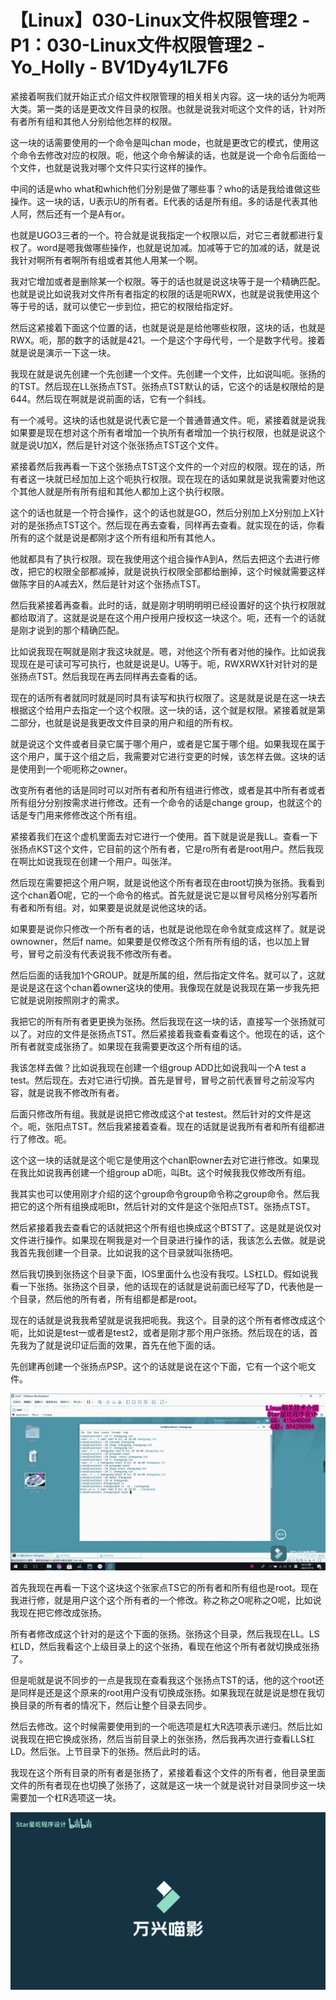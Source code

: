 # 【Linux】030-Linux文件权限管理2 - P1：030-Linux文件权限管理2 - Yo_Holly - BV1Dy4y1L7F6

紧接着啊我们就开始正式介绍文件权限管理的相关相关内容。这一块的话分为呃两大类。第一类的话是更改文件目录的权限。也就是说我对呃这个文件的话，针对所有者所有组和其他人分别给他怎样的权限。

这一块的话需要使用的一个命令是叫chan mode，也就是更改它的模式，使用这个命令去修改对应的权限。呃，他这个命令解读的话，也就是说一个命令后面给一个文件，也就是说我对哪个文件只实行这样的操作。

中间的话是who what和which他们分别是做了哪些事？who的话是我给谁做这些操作。这一块的话，U表示U的所有者。E代表的话是所有组。多的话是代表其他人阿，然后还有一个是A有or。

也就是UGO3三者的一个。符合就是说我指定一个权限以后，对它三者就都进行复权了。word是嗯我做哪些操作，也就是说加减。加减等于它的加减的话，就是说我针对啊所有者啊所有组或者其他人用某一个啊。

我对它增加或者是删除某一个权限。等于的话也就是说这块等于是一个精确匹配。也就是说比如说我对文件所有者指定的权限的话是呃RWX，也就是说我使用这个等于号的话，就可以使它一步到位，把它的权限给指定好。

然后这紧接着下面这个位置的话，也就是说是是给他哪些权限，这块的话，也就是RWX。呃，那的数字的话就是421。一个是这个字母代号，一个是数字代号。接着就是说是演示一下这一块。

我现在就是说先创建一个先创建一个文件。先创建一个文件，比如说叫呃。张扬的的TST。然后现在LL张扬点TST。张扬点TST默认的话，它这个的话是权限给的是644。然后现在啊就是说前面的话，它有一个斜线。

有一个减号。这块的话也就是说代表它是一个普通普通文件。呃，紧接着就是说我如果要是现在想对这个所有者增加一个执所有者增加一个执行权限，也就是说这个就是说U加X，然后是针对这个张张扬点TST这个文件。

紧接着然后我再看一下这个张扬点TST这个文件的一个对应的权限。现在的话，所有者这一块就已经加加上这个呃执行权限。现在现在的话如果就是说我需要对他这个其他人就是所有所有组和其他人都加上这个执行权限。

这个的话也就是一个符合操作，这个的话也就是GO，然后分别加上X分别加上X针对的是张扬点TST这个。然后现在再去查看，同样再去查看。就实现在的话，你看所有的这个就是说是都刚才这个所有组和所有其他人。

他就都具有了执行权限。现在我使用这个组合操作A到A，然后去把这个去进行修改，把它的权限全部都减掉，就是说执行权限全部都给删掉，这个时候就需要这样做陈字目的A减去X，然后是针对这个张扬点TST。

然后我紧接着再查看。此时的话，就是刚才明明明明已经设置好的这个执行权限就都给取消了。这就是说是在这个用户授用户授权这一块这个。呃，还有一个的话就是刚才说到的那个精确匹配。

比如说我现在啊就是刚才我这块就是。嗯，对他这个所有者对他的操作。比如说我现现在是可读可写可执行，也就是说是U。U等于。呃，RWXRWX针对针对的是张扬点TST。然后我现在再去同样再去查看的话。

现在的话所有者就同时就是同时具有读写和执行权限了。这是就是说是在这一块去根据这个给用户去指定一个这个权限。这一块的话，这个就是权限。紧接着就是第二部分，也就是说是我更改文件目录的用户和组的所有权。

就是说这个文件或者目录它属于哪个用户，或者是它属于哪个组。如果我现在属于这个用户，属于这个组之后，我需要对它进行变更的时候，该怎样去做。这块的话是使用到一个呃呃称之owner。

改变所有者他的话是同时可以对所有者和所有组进行修改，或者是其中所有者或者所有组分分别按需求进行修改。还有一个命令的话是change group，也就这个的话是专门用来修修改这个所有组。

紧接着我们在这个虚机里面去对它进行一个使用。首下就是说是我LL。查看一下张扬点KST这个文件，它目前的这个所有者，它是ro所有者是root用户。然后我现在啊比如说我现在创建一个用户。叫张洋。

然后现在需要把这个用户啊，就是说他这个所有者现在由root切换为张扬。我看到这个chan着O呢，它的一个命令的格式。首先就是说它是以冒号风格分别写着所有者和所有组。对，如果要是说就是说他这块的话。

如果要是说你只修改一个所有者的话，也就是说他现在命令就变成这样了。就是说ownowner，然后f name。如果要是仅修改这个所有所有组的话，也以加上冒号，冒号之前没有代表说我不修改所有者。

然后后面的话我加1个GROUP。就是所属的组，然后指定文件名。就可以了，这就是说是这在这个chan着owner这块的使用。我像现在就是说我现在第一步我先把它就是说刚按照刚才的需求。

我把它的所有所有者更更换为张扬。然后我现在这一块的话，直接写一个张扬就可以了。对应的文件是张扬点TST。然后紧接着我查看查看这个。他现在的话，这个所有者就变成张扬了。如果现在我需要更改这个所有组的话。

我该怎样去做？比如说我现在创建一个组group ADD比如说我叫一个A test a test。然后现在。去对它进行切换。首先是冒号，冒号之前代表冒号之前没写内容，就是说我不修改所有者。

后面只修改所有组。我就是说把它修改成这个at testest。然后针对的文件是这个。呃，张阳点TST。然后我紧接着查看。现在的话就是说我所有者和所有组都进行了修改。呃。

这个这一块的话就是这个呃它是使用这个chan职owner去对它进行修改。如果现在我比如说我再创建一个组group aD呃，叫Bt。这个时候我我仅修改所有组。

我其实也可以使用刚才介绍的这个group命令group命令称之group命令。然后我把它的这个所有组换成呃Bt，然后针对的文件是这个张阳点TST。张扬点TST。

然后紧接着我去查看它的话就把这个所有组也换成这个BTST了。这是就是说仅对文件进行操作。如果现在啊我是对一个目录进行操作的话，我该怎么去做。就是说我首先我创建一个目录。比如说我的这个目录就叫张扬吧。

然后我切换到张扬这个目录下面，IOS里面什么也没有我哎。LS杠LD。假如说我看一下张扬。张扬这个目录，他的话现在的话就是说前面已经写了D，代表他是一个目录，然后他的所有者，所有组都是都是root。

现在的话就是说我我希望就是说我把呃我。我这个。目录的这个所有者修改成这个呃，比如说是test一或者是test2，或者是刚才那个用户张扬。然后现在的话，首先我为了就是说印证后面的效果，首先在他下面的话。

先创建再创建一个张扬点PSP。这个的话就是说在这个下面，它有一个这个呃文件。

![](img/e2ba339752d36ea7923bb80504e36d4c_1.png)

首先我现在再看一下这个这块这个张家点TS它的所有者和所有组也是root。现在我进行修，就是用户这个这个所有者的一个修改。称之称之O呢称之O呢，比如说我现在把它修改成张扬。

所有者修改成这个针对的是这个下面的张扬。张扬这个目录，然后我现在LL。LS杠LD，然后我看这个上级目录上的这个张扬，看现在他这个所有者就切换成张扬了。

但是呃就是说不同步的一点是我现在查看我这个张扬点TST的话，他的这个root还是同样是还是这个原来的root用户没有切换成张扬。如果我现在就是说是想在我切换目录的所有者的情况下，然后让整个目录去同步。

然后去修改。这个时候需要使用到的一个呃选项是杠大R选项表示递归。然后比如说我现在把它换成张扬，然后当前目录上的张张扬，然后我再次进行查看LLS杠LD。然后张。上节目录下的张扬。然后此时的话。

我现在这个所有目录的所有者是张扬了，紧接着看这个文件的所有者，他目录里面文件的所有者现在也切换了张扬了，这就是这一块一个就是说针对目录同步这一块需要加一个杠R选项这一块。



![](img/e2ba339752d36ea7923bb80504e36d4c_3.png)